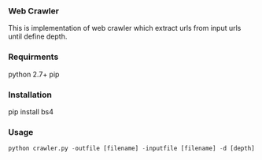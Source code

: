 ### Web Crawler
This is implementation of web crawler which extract urls from input urls until define depth.

### Requirments
python 2.7+
pip

### Installation
pip install bs4

### Usage
```python
python crawler.py -outfile [filename] -inputfile [filename] -d [depth] -w [no_of_workers]
```